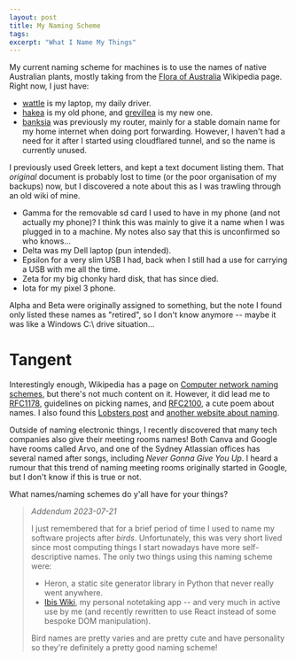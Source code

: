 ```yaml
---
layout: post
title: My Naming Scheme
tags:
excerpt: "What I Name My Things"
---
```


My current naming scheme for machines is to use the names of native Australian plants, mostly taking from the [Flora of Australia](https://en.wikipedia.org/wiki/Flora_of_Australia) Wikipedia page.
Right now, I just have:

- [wattle](https://en.wikipedia.org/wiki/Acacia_pycnantha) is my laptop, my daily driver.
- [hakea](https://en.wikipedia.org/wiki/Hakea) is my old phone, and [grevillea](https://en.wikipedia.org/wiki/Grevillea) is my new one.
- [banksia](https://en.wikipedia.org/wiki/Banksia) was previously my router, mainly for a stable domain name for my home internet when doing port forwarding.
However, I haven't had a need for it after I started using cloudflared tunnel, and so the name is currently unused.

I previously used Greek letters, and kept a text document listing them.
That _original_ document is probably lost to time (or the poor organisation of my backups) now, but I discovered a note about this as I was trawling through an old wiki of mine.

- Gamma for the removable sd card I used to have in my phone (and not actually my phone)?
I think this was mainly to give it a name when I was plugged in to a machine.
My notes also say that this is unconfirmed so who knows...
- Delta was my Dell laptop (pun intended).
- Epsilon for a very slim USB I had, back when I still had a use for carrying a USB with me all the time.
- Zeta for my big chonky hard disk, that has since died.
- Iota for my pixel 3 phone.

Alpha and Beta were originally assigned to something, but the note I found only listed these names as "retired", so I don't know anymore -- maybe it was like a Windows C:\ drive situation...

# Tangent

Interestingly enough, Wikipedia has a page on [Computer network naming schemes](https://en.wikipedia.org/wiki/Computer_network_naming_scheme), but there's not much content on it.
However, it did lead me to [RFC1178](https://datatracker.ietf.org/doc/html/rfc1178), guidelines on picking names, and [RFC2100](https://datatracker.ietf.org/doc/html/rfc2100), a cute poem about names.
I also found this [Lobsters post](https://lobste.rs/s/28cup4/how_do_you_name_your_hosts) and [another website about naming](https://web.cecs.pdx.edu/~trent/name-themes.html).

Outside of naming electronic things, I recently discovered that many tech companies also give their meeting rooms names!
Both Canva and Google have rooms called Arvo, and one of the Sydney Atlassian offices has several named after songs, including _Never Gonna Give You Up_.
I heard a rumour that this trend of naming meeting rooms originally started in Google, but I don't know if this is true or not.

What names/naming schemes do y'all have for your things?

> _Addendum 2023-07-21_
>
> I just remembered that for a brief period of time I used to name my software projects after _birds_.
> Unfortunately, this was very short lived since most computing things I start nowadays have more self-descriptive names.
> The only two things using this naming scheme were:
>
> - Heron, a static site generator library in Python that never really went anywhere.
> - [Ibis Wiki](https://ralismark.xyz/ibis-wiki/), my personal notetaking app -- and very much in active use by me (and recently rewritten to use React instead of some bespoke DOM manipulation).
>
> Bird names are pretty varies and are pretty cute and have personality so they're definitely a pretty good naming scheme!
